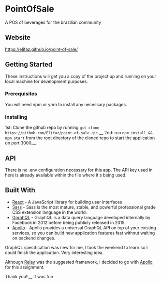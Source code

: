 # PointOfSale
A POS of beverages for the brazilian community
## Website
https://elifaz.github.io/point-of-sale/

## Getting Started

These instructions will get you a copy of the project up and running on your local machine for development purposes.

### Prerequisites

You will need npm or yarn to install any necessary packages.


### Installing
1st: Clone the github repo by running `git clone https://github.com/Elifaz/point-of-sale.git`.__
2nd: run `npm install && npm start` from the root directory of the cloned repo to start the application on port 3000.__

## API
There is no .env configuration necessary for this app.
The API key used in here is already available within the file where it's being used.

## Built With

* [React](https://reactjs.org/) - A JavaScript library for building user interfaces
* [Sass](http://sass-lang.com/) - Sass is the most mature, stable, and powerful professional grade CSS extension language in the world.
* [GprahQL](http://graphql.org/) - GraphQL is a data query language developed internally by Facebook in 2012 before being publicly released in 2015.
* [Apollo]() - Apollo provides a universal GraphQL API on top of your existing services, so you can build new application features fast without waiting on backend changes.


GraphQL specification was new for me, I took the weekend to learn so I could finish the application. Very interesting idea.

Although [Relay](https://facebook.github.io/relay/) was the suggested framework, I decided to go with [Apollo](https://www.apollographql.com/) for this assignment.

Thank you!!__
It was fun
